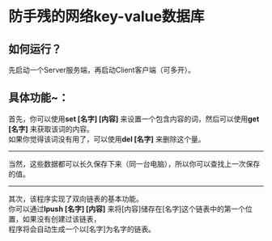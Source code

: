 # 防手残的网络key-value数据库
## 如何运行？   
先启动一个Server服务端，再启动Client客户端（可多开）。   
## 具体功能~：   
首先，你可以使用**set [名字] [内容]** 来设置一个包含内容的词，然后可以使用**get [名字]** 来获取该词的内容。   
如果你觉得该词没有用了，可以使用**del [名字]** 来删除这个量。   
***
当然，这些数据都可以长久保存下来（同一台电脑），所以你可以查找上一次保存的值。
***
其次，该程序实现了双向链表的基本功能。    
你可以通过**lpush [名字] [内容]** 来将[内容]储存在[名字]这个链表中的第一个位置，如果没有创建过该链表，   
程序将会自动生成一个以[名字]为名字的链表。   
